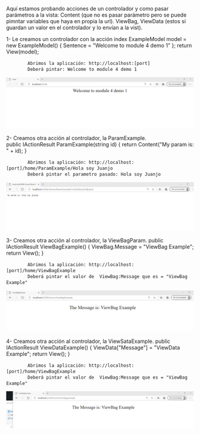 Aquí estamos probando acciones de un controlador y como pasar parámetros a la vista:
Content (que no es pasar parámetro pero se puede pimntar variables que haya en propia la url).
ViewBag, ViewData (estos sí guardan un valor en el controlador y lo envían a la vist).

1- Le creamos un controlador con la acción index
            ExampleModel model = new ExampleModel() 
             { 
                Sentence = "Welcome to module 4 demo 1" 
             };
            return View(model);
            
            Abrimos la aplicación: http://localhost:[port]
            Deberá pintar: Welcome to module 4 demo 1

![1](img/1.PNG)

2- Creamos otra acción al controlador, la ParamExample.           
            public IActionResult ParamExample(string id)
            {
                return Content("My param is: " + id);
            }

            Abrimos la aplicación: http://localhost:[port]/home/ParamExample/Hola soy Juanjo
            Deberá pintar el parametro pasado: Hola soy Juanjo

![2](img/2.PNG)

3- Creamos otra acción al controlador, la ViewBagParam.
             public IActionResult ViewBagExample()
            {
                ViewBag.Message = "ViewBag Example";
                return View();
            }

            Abrimos la aplicación: http://localhost:[port]/home/ViewBagExample
            Deberá pintar el valor de  ViewBag:Message que es = "ViewBag Example"

![3](img/3.PNG)

4- Creamos otra acción al controlador, la ViewSataExample.
              public IActionResult ViewDataExample()
                {
                    ViewData["Message"] = "ViewData Example";
                    return View();
                }

            Abrimos la aplicación: http://localhost:[port]/home/ViewBagExample
            Deberá pintar el valor de  ViewBag:Message que es = "ViewBag Example" 

 ![4](img/4.PNG)
